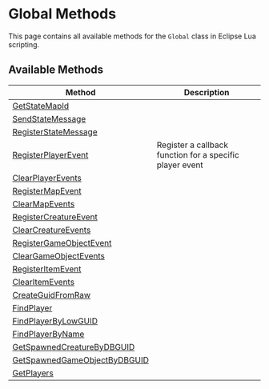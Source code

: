 # Global Methods

This page contains all available methods for the `Global` class in Eclipse Lua scripting.

## Available Methods

| Method | Description |
|--------|-------------|
| [GetStateMapId](./getstatemapid.md) |  |
| [SendStateMessage](./sendstatemessage.md) |  |
| [RegisterStateMessage](./registerstatemessage.md) |  |
| [RegisterPlayerEvent](./registerplayerevent.md) | Register a callback function for a specific player event |
| [ClearPlayerEvents](./clearplayerevents.md) |  |
| [RegisterMapEvent](./registermapevent.md) |  |
| [ClearMapEvents](./clearmapevents.md) |  |
| [RegisterCreatureEvent](./registercreatureevent.md) |  |
| [ClearCreatureEvents](./clearcreatureevents.md) |  |
| [RegisterGameObjectEvent](./registergameobjectevent.md) |  |
| [ClearGameObjectEvents](./cleargameobjectevents.md) |  |
| [RegisterItemEvent](./registeritemevent.md) |  |
| [ClearItemEvents](./clearitemevents.md) |  |
| [CreateGuidFromRaw](./createguidfromraw.md) |  |
| [FindPlayer](./findplayer.md) |  |
| [FindPlayerByLowGUID](./findplayerbylowguid.md) |  |
| [FindPlayerByName](./findplayerbyname.md) |  |
| [GetSpawnedCreatureByDBGUID](./getspawnedcreaturebydbguid.md) |  |
| [GetSpawnedGameObjectByDBGUID](./getspawnedgameobjectbydbguid.md) |  |
| [GetPlayers](./getplayers.md) |  |